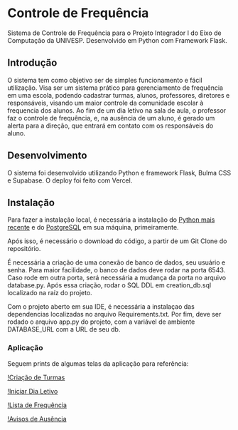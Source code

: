 # Controle de Frequência
Sistema de Controle de Frequência para o Projeto Integrador I do Eixo de Computação da UNIVESP. Desenvolvido em Python com Framework Flask.

## Introdução
O sistema tem como objetivo ser de simples funcionamento e fácil utilização. Visa ser um sistema prático para gerenciamento de frequência em uma escola, podendo cadastrar turmas, alunos, professores, diretores e responsáveis, visando um maior controle da comunidade escolar à frequencia dos alunos. Ao fim de um dia letivo na sala de aula, o professor faz o controle de frequência, e, na ausência de um aluno, é gerado um alerta para a direção, que entrará em contato com os responsáveis do aluno.

## Desenvolvimento
O sistema foi desenvolvido utilizando Python e framework Flask, Bulma CSS e Supabase. O deploy foi feito com Vercel.

## Instalação
Para fazer a instalação local, é necessária a instalação do [Python mais recente](https://www.python.org/downloads/) e do [PostgreSQL](https://www.postgresql.org/download/) em sua máquina, primeiramente.

Após isso, é necessário o download do código, a partir de um Git Clone do repositório.

É necessária a criação de uma conexão de banco de dados, seu usuário e senha. Para maior facilidade, o banco de dados deve rodar na porta 6543. Caso rode em outra porta, será necessária a mudança da porta no arquivo database.py. Após essa criação, rodar o SQL DDL em creation_db.sql localizado na raíz do projeto.

Com o projeto aberto em sua IDE, é necessária a instalaçao das dependencias localizadas no arquivo Requirements.txt.
Por fim, deve ser rodado o arquivo app.py do projeto, com a variável de ambiente DATABASE_URL com a URL de seu db.

### Aplicação

Seguem prints de algumas telas da aplicação para referência:

[!Criação de Turmas](https://imgur.com/TAkvRLN)

[!Iniciar Dia Letivo](https://imgur.com/VCa0F2e)

[!Lista de Frequência](https://imgur.com/zvROXIA)

[!Avisos de Ausência](https://imgur.com/IcLcC2q)
